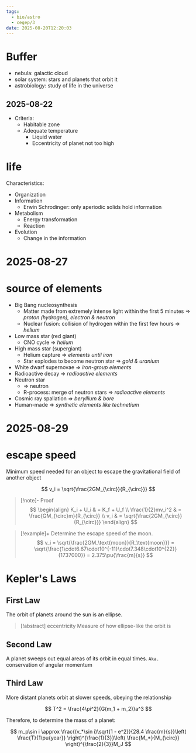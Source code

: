 ```yaml
---
tags:
  - bio/astro
  - cegep/3
date: 2025-08-20T12:20:03
---
```


# Buffer

- nebula: galactic cloud
- solar system: stars and planets that orbit it
- astrobiology: study of life in the universe

## 2025-08-22

- Criteria:
	- Habitable zone
	- Adequate temperature
		- Liquid water
		- Eccentricity of planet not too high

# life

Characteristics:

- Organization
- Information
	- Erwin Schrodinger: only aperiodic solids hold information
- Metabolism
	- Energy transformation
	- Reaction
- Evolution
	- Change in the information

# 2025-08-27

# source of elements

- Big Bang nucleosynthesis
	- Matter made from extremely intense light within the first 5 minutes => *proton (hydrogen), electron & neutron*
	- Nuclear fusion: collision of hydrogen within the first few hours => *helium*
- Low mass star (red giant)
	- CNO cycle => *helium*
- High mass star (supergiant)
	- Helium capture => *elements until iron*
	- Star explodes to become neutron star => *gold & uranium*
- White dwarf supernovae => *iron-group elements*
- Radioactive decay => *radioactive elements*
- Neutron star
	- => neutron
	- R-process: merge of neutron stars => *radioactive elements*
- Cosmic ray spallation => *beryllium & bore*
- Human-made => *synthetic elements like technetium*

# 2025-08-29

# escape speed

Minimum speed needed for an object to escape the gravitational field of another object

$$
v_i = \sqrt{\frac{2GM_{\circ}}{R_{\circ}}}
$$

> [!note]- Proof
> $$
> \begin{align}
K_i + U_i & = K_f + U_f \\
\frac{1}{2}mv_i^2 & = \frac{GM_{\circ}m}{R_{\circ}} \\
v_i & = \sqrt{\frac{2GM_{\circ}}{R_{\circ}}}
\end{align}
> $$

> [!example]+ Determine the escape speed of the moon.
> $$
> v_i = \sqrt{\frac{2GM_\text{moon}}{R_\text{moon}}} = \sqrt{\frac{1\cdot6.67\cdot10^{-11}\cdot7.348\cdot10^{22}}{1737000}} = 2.375\pu{\frac{m}{s}}
> $$

# Kepler's Laws

## First Law

The orbit of planets around the sun is an ellipse.

> [!abstract] eccentricity
> Measure of how ellipse-like the orbit is

## Second Law

A planet sweeps out equal areas of its orbit in equal times.
`Aka.` conservation of angular momentum

## Third Law

More distant planets orbit at slower speeds, obeying the relationship

$$
T^2 = \frac{4\pi^2}{G(m_1 + m_2)}a^3
$$

Therefore, to determine the mass of a planet:

$$
m_p\sin i \approx \frac{(v_*\sin i)\sqrt{1 - e^2}}{28.4 \frac{m}{s}}\left( \frac{T}{1\pu{year}} \right)^{\frac{1}{3}}\left( \frac{M_*}{M_{\circ}} \right)^{\frac{2}{3}}M_J
$$